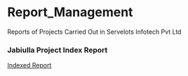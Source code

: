 # Report_Management
Reports of Projects Carried Out in Servelots Infotech Pvt Ltd 

### Jabiulla Project Index Report

[Indexed Report](https://docs.google.com/document/d/1uWBZe48xr5OhHCQ30DcDhVTaoCTx8N2ycfWA2buemzs/edit?usp=sharing)


